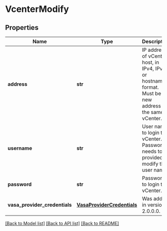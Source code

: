 # VcenterModify

## Properties
Name | Type | Description | Notes
------------ | ------------- | ------------- | -------------
**address** | **str** | IP address of vCenter host, in IPv4, IPv6, or hostname format. Must be a new address of the same vCenter. | [optional] 
**username** | **str** | User name to login to vCenter. Password needs to be provided to modify the user name. | [optional] 
**password** | **str** | Password to login to vCenter. | [optional] 
**vasa_provider_credentials** | [**VasaProviderCredentials**](VasaProviderCredentials.md) |  Was added in version 2.0.0.0. | [optional] 

[[Back to Model list]](../README.md#documentation-for-models) [[Back to API list]](../README.md#documentation-for-api-endpoints) [[Back to README]](../README.md)


